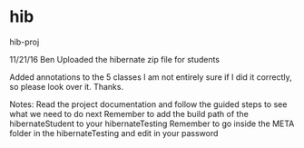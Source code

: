 # hib
hib-proj

11/21/16 Ben
Uploaded the hibernate zip file for students

Added annotations to the 5 classes
I am not entirely sure if I did it correctly, so please look over it. Thanks.
  
Notes: 
Read the project documentation and follow the guided steps to see what we need to do next
Remember to add the build path of the hibernateStudent to your hibernateTesting
Remember to go inside the META folder in the hibernateTesting and edit in your password 
